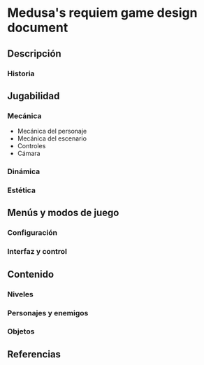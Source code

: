 # Medusa's requiem game design document 
## Descripción
### Historia  

## Jugabilidad
### Mecánica
* Mecánica del personaje
* Mecánica del escenario
* Controles
* Cámara
### Dinámica
### Estética

## Menús y modos de juego
### Configuración
### Interfaz y control

## Contenido
### Niveles
### Personajes y enemigos
### Objetos

## Referencias

